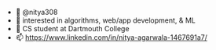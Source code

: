- 👋 @nitya308
- 👀 interested in algorithms, web/app development, & ML
- 🌱 CS student at Dartmouth College
- 📫 https://www.linkedin.com/in/nitya-agarwala-1467691a7/

<!---
nitya308/nitya308 is a ✨ special ✨ repository because its `README.md` (this file) appears on your GitHub profile.
You can click the Preview link to take a look at your changes.
--->

